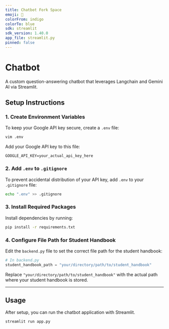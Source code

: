 ```yaml
---
title: Chatbot Fork Space
emoji: 🏃
colorFrom: indigo
colorTo: blue
sdk: streamlit
sdk_version: 1.40.0
app_file: streamlit.py
pinned: false
---
```


# Chatbot

A custom question-answering chatbot that leverages Langchain and Gemini AI via Streamlit.

## Setup Instructions

### 1. Create Environment Variables

To keep your Google API key secure, create a `.env` file:

```bash
vim .env
```

Add your Google API key to this file:

```plaintext
GOOGLE_API_KEY=your_actual_api_key_here
```

### 2. Add `.env` to `.gitignore`

To prevent accidental distribution of your API key, add `.env` to your `.gitignore` file:

```bash
echo ".env" >> .gitignore
```

### 3. Install Required Packages

Install dependencies by running:

```bash
pip install -r requirements.txt
```

### 4. Configure File Path for Student Handbook

Edit the `backend.py` file to set the correct file path for the student handbook:

```python
# In backend.py
student_handbook_path = "your/directory/path/to/student_handbook"
```

Replace `"your/directory/path/to/student_handbook"` with the actual path where your student handbook is stored.

---

## Usage

After setup, you can run the chatbot application with Streamlit.
```bash
streamlit run app.py
```


